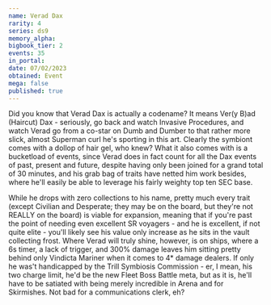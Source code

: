 ```yaml
---
name: Verad Dax
rarity: 4
series: ds9
memory_alpha:
bigbook_tier: 2
events: 35
in_portal:
date: 07/02/2023
obtained: Event
mega: false
published: true
---
```


Did you know that Verad Dax is actually a codename? It means Ver(y B)ad (Haircut) Dax - seriously, go back and watch Invasive Procedures, and watch Verad go from a co-star on Dumb and Dumber to that rather more slick, almost Superman curl he's sporting in this art. Clearly the symbiont comes with a dollop of hair gel, who knew? What it also comes with is a bucketload of events, since Verad does in fact count for all the Dax events of past, present and future, despite having only been joined for a grand total of 30 minutes, and his grab bag of traits have netted him work besides, where he'll easily be able to leverage his fairly weighty top ten SEC base.

While he drops with zero collections to his name, pretty much every trait (except Civilian and Desperate; they may be on the board, but they're not REALLY on the board) is viable for expansion, meaning that if you're past the point of needing even excellent SR voyagers - and he is excellent, if not quite elite - you'll likely see his value only increase as he sits in the vault collecting frost. Where Verad will truly shine, however, is on ships, where a 6s timer, a lack of trigger, and 300% damage leaves him sitting pretty behind only Vindicta Mariner when it comes to 4* damage dealers. If only he was't handicapped by the Trill Symbiosis Commission - er, I mean, his two charge limit, he'd be the new Fleet Boss Battle meta, but as it is, he'll have to be satiated with being merely incredible in Arena and for Skirmishes. Not bad for a communications clerk, eh?
